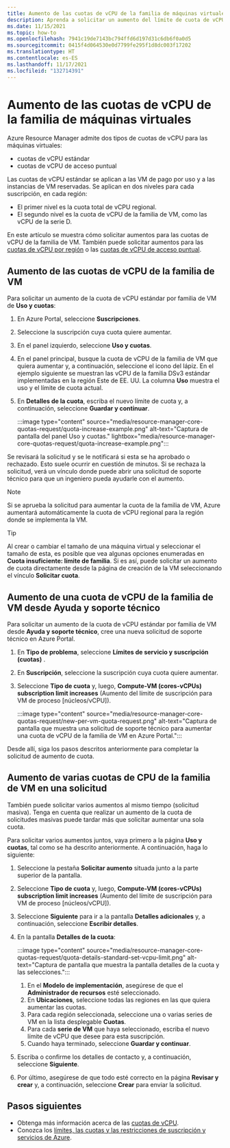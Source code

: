 ```yaml
---
title: Aumento de las cuotas de vCPU de la familia de máquinas virtuales
description: Aprenda a solicitar un aumento del límite de cuota de vCPU de una familia de VM en Azure Portal, que aumenta el límite de vCPU regional total en la misma cantidad.
ms.date: 11/15/2021
ms.topic: how-to
ms.openlocfilehash: 7941c19de7143bc794ffd6d197d31c6db6f0a0d5
ms.sourcegitcommit: 0415f4d064530e0d7799fe295f1d8dc003f17202
ms.translationtype: HT
ms.contentlocale: es-ES
ms.lasthandoff: 11/17/2021
ms.locfileid: "132714391"
---
```

# <a name="increase-vm-family-vcpu-quotas"></a>Aumento de las cuotas de vCPU de la familia de máquinas virtuales

Azure Resource Manager admite dos tipos de cuotas de vCPU para las máquinas virtuales:

- cuotas de vCPU estándar
- cuotas de vCPU de acceso puntual

Las cuotas de vCPU estándar se aplican a las VM de pago por uso y a las instancias de VM reservadas. Se aplican en dos niveles para cada suscripción, en cada región:

- El primer nivel es la cuota total de vCPU regional.
- El segundo nivel es la cuota de vCPU de la familia de VM, como las vCPU de la serie D.

En este artículo se muestra cómo solicitar aumentos para las cuotas de vCPU de la familia de VM. También puede solicitar aumentos para las [cuotas de vCPU por región](regional-quota-requests.md) o las [cuotas de vCPU de acceso puntual](spot-quota.md).

## <a name="increase-a-vm-family-vcpu-quota"></a>Aumento de las cuotas de vCPU de la familia de VM

Para solicitar un aumento de la cuota de vCPU estándar por familia de VM de **Uso y cuotas**:

1. En Azure Portal, seleccione **Suscripciones**.
1. Seleccione la suscripción cuya cuota quiere aumentar.
1. En el panel izquierdo, seleccione **Uso y cuotas**.
1. En el panel principal, busque la cuota de vCPU de la familia de VM que quiera aumentar y, a continuación, seleccione el icono del lápiz. En el ejemplo siguiente se muestran las vCPU de la familia DSv3 estándar implementadas en la región Este de EE. UU. La columna **Uso** muestra el uso y el límite de cuota actual.
1. En **Detalles de la cuota**, escriba el nuevo límite de cuota y, a continuación, seleccione **Guardar y continuar**.

   :::image type="content" source="media/resource-manager-core-quotas-request/quota-increase-example.png" alt-text="Captura de pantalla del panel Uso y cuotas." lightbox="media/resource-manager-core-quotas-request/quota-increase-example.png":::

Se revisará la solicitud y se le notificará si esta se ha aprobado o rechazado. Esto suele ocurrir en cuestión de minutos. Si se rechaza la solicitud, verá un vínculo donde puede abrir una solicitud de soporte técnico para que un ingeniero pueda ayudarle con el aumento.

> [!NOTE]
> Si se aprueba la solicitud para aumentar la cuota de la familia de VM, Azure aumentará automáticamente la cuota de vCPU regional para la región donde se implementa la VM.

> [!TIP]
> Al crear o cambiar el tamaño de una máquina virtual y seleccionar el tamaño de esta, es posible que vea algunas opciones enumeradas en **Cuota insuficiente: límite de familia**. Si es así, puede solicitar un aumento de cuota directamente desde la página de creación de la VM seleccionando el vínculo **Solicitar cuota**.

## <a name="increase-a-vm-family-vcpu-quota-from-help--support"></a>Aumento de una cuota de vCPU de la familia de VM desde Ayuda y soporte técnico

Para solicitar un aumento de la cuota de vCPU estándar por familia de VM desde **Ayuda y soporte técnico**, cree una nueva solicitud de soporte técnico en Azure Portal.

1. En **Tipo de problema**, seleccione **Límites de servicio y suscripción (cuotas)** .
1. En **Suscripción**, seleccione la suscripción cuya cuota quiere aumentar.
1. Seleccione **Tipo de cuota** y, luego, **Compute-VM (cores-vCPUs) subscription limit increases** (Aumento del límite de suscripción para VM de proceso [núcleos/vCPU]).

   :::image type="content" source="media/resource-manager-core-quotas-request/new-per-vm-quota-request.png" alt-text="Captura de pantalla que muestra una solicitud de soporte técnico para aumentar una cuota de vCPU de la familia de VM en Azure Portal.":::

Desde allí, siga los pasos descritos anteriormente para completar la solicitud de aumento de cuota.

## <a name="increase-multiple-vm-family-cpu-quotas-in-one-request"></a>Aumento de varias cuotas de CPU de la familia de VM en una solicitud

También puede solicitar varios aumentos al mismo tiempo (solicitud masiva). Tenga en cuenta que realizar un aumento de la cuota de solicitudes masivas puede tardar más que solicitar aumentar una sola cuota.

Para solicitar varios aumentos juntos, vaya primero a la página **Uso y cuotas**, tal como se ha descrito anteriormente. A continuación, haga lo siguiente:

1. Seleccione la pestaña **Solicitar aumento** situada junto a la parte superior de la pantalla.
1. Seleccione **Tipo de cuota** y, luego, **Compute-VM (cores-vCPUs) subscription limit increases** (Aumento del límite de suscripción para VM de proceso [núcleos/vCPU]).
1. Seleccione **Siguiente** para ir a la pantalla **Detalles adicionales** y, a continuación, seleccione **Escribir detalles**.
1. En la pantalla **Detalles de la cuota**:

   :::image type="content" source="media/resource-manager-core-quotas-request/quota-details-standard-set-vcpu-limit.png" alt-text="Captura de pantalla que muestra la pantalla detalles de la cuota y las selecciones.":::

   1. En el **Modelo de implementación**, asegúrese de que el **Administrador de recursos** esté seleccionado.
   1. En **Ubicaciones**, seleccione todas las regiones en las que quiera aumentar las cuotas.
   1. Para cada región seleccionada, seleccione una o varias series de VM en la lista desplegable **Cuotas**.
   1. Para cada **serie de VM** que haya seleccionado, escriba el nuevo límite de vCPU que desee para esta suscripción.
   1. Cuando haya terminado, seleccione **Guardar y continuar**.
1. Escriba o confirme los detalles de contacto y, a continuación, seleccione **Siguiente**.
1. Por último, asegúrese de que todo esté correcto en la página **Revisar y crear** y, a continuación, seleccione **Crear** para enviar la solicitud.

## <a name="next-steps"></a>Pasos siguientes

- Obtenga más información acerca de las [cuotas de vCPU](/azure/virtual-machines/windows/quotas).
- Conozca los [límites, las cuotas y las restricciones de suscripción y servicios de Azure](/azure/azure-resource-manager/management/azure-subscription-service-limits).

